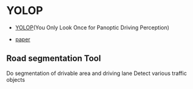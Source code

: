 # YOLOP

* [YOLOP](https://github.com/hustvl/YOLOP)(You Only Look Once for Panoptic Driving Perception)

* [paper](https://arxiv.org/abs/2108.11250)

## Road segmentation Tool

Do segmentation of drivable area and driving lane
Detect various traffic objects